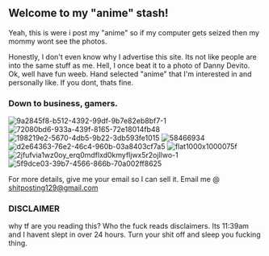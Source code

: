 ## Welcome to my "anime" stash!

Yeah, this is were i post my "anime" so if my computer gets seized then my mommy wont see the photos.

Honestly, I don't even know why I advertise this site. Its not like people are into the same stuff as me. Hell, I once beat it to a photo of Danny Devito.
Ok, well have fun weeb. Hand selected "anime" that I'm interested in and personally like. If you dont, thats fine.
### Down to business, gamers.

![9a2845f8-b512-4392-99df-9b7e82eb8bf7-1](https://user-images.githubusercontent.com/63864204/79586264-e0078a00-809e-11ea-8c0a-ece506fc46f9.jpeg)
![72080bd6-933a-439f-8165-72e18014fb48](https://user-images.githubusercontent.com/63864204/79586763-91a6bb00-809f-11ea-9d57-52379edb317a.jpeg)
![198219e2-5670-4db5-9b22-3db593fe1015](https://user-images.githubusercontent.com/63864204/79586764-91a6bb00-809f-11ea-89ac-5999288e0e0d.jpeg)
![58466934](https://user-images.githubusercontent.com/63864204/79586766-91a6bb00-809f-11ea-965b-d36671c3072a.gif)
![d2e64363-76e2-46c4-960b-03a8403cf7a5](https://user-images.githubusercontent.com/63864204/79586767-91a6bb00-809f-11ea-99c0-7cce78e0a403.jpeg)
![flat1000x1000075f](https://user-images.githubusercontent.com/63864204/79586768-923f5180-809f-11ea-9a4c-69b3ccf73223.jpg)
![2jfufvia1wz0oy_erq0mdflxd0kmyfljwx5r2ojllwo-1](https://user-images.githubusercontent.com/63864204/79586770-923f5180-809f-11ea-8d1a-0f9a53d700e2.jpg)
![5f9dce03-39b7-4566-866b-70a002ff8625](https://user-images.githubusercontent.com/63864204/79586772-923f5180-809f-11ea-98d4-6ddb4754006f.jpeg)




For more details, give me your email so I can sell it.
Email me @ shitposting129@gmail.com


### DISCLAIMER
why tf are you reading this? Who the fuck reads disclaimers. Its 11:39am and I havent slept in over 24 hours. Turn your shit off and sleep you fucking thing.
